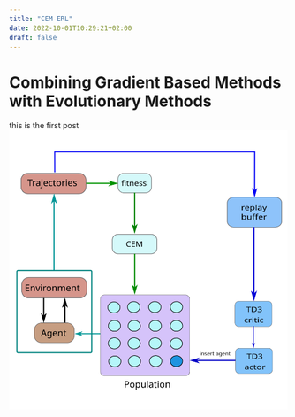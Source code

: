 ```yaml
---
title: "CEM-ERL"
date: 2022-10-01T10:29:21+02:00
draft: false
---
```


# Combining Gradient Based Methods with Evolutionary Methods

this is the first post
![Alt text](/img/archi_CEMERL.svg "CEM-ERL")
